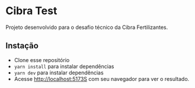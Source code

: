 # Cibra Test

Projeto desenvolvido para o desafio técnico da Cibra Fertilizantes.

## Instação

- Clone esse repositório
- `yarn install` para instalar dependências
- `yarn dev` para instalar dependências
- Acesse [http://localhost:5173S](http://localhost:5173S) com seu navegador para ver o resultado.
